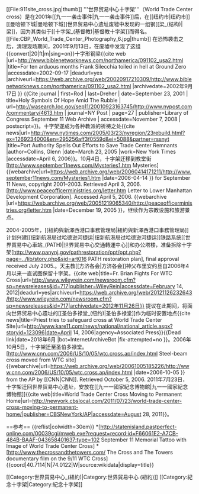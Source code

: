 [[File:911site_cross.jpg|thumb]]
'''世界贸易中心十字架'''（World Trade Center cross）是在2001年[[九一一袭击事件|九一一袭击事件]]后，在[[纽约市|纽约市]][[曼哈顿下城|曼哈顿下城]]世界贸易中心遗址废墟中发现的一组钢[[梁_(结构)|梁]]，因为其类似于[[十字架_(基督教)|基督教十字架]]而得名。[[File:CBP_World_Trade_Center_Photography_6.jpg|thumb]]
在恐怖袭击之后，清理现场期间，2001年9月13日，在废墟中发现了这组{{convert|20|ft|m|sing=on}}十字形钢梁<ref>{{cite web |url=http://www.biblenetworknews.com/northamerica/091102_usa2.html |title=For ten arduous months Frank Silecchia toiled in hell at Ground 
Zero |accessdate=2002-09-17 |deadurl=yes |archiveurl=https://web.archive.org/web/20020917210309/http://www.biblenetworknews.com/northamerica/091102_usa2.html |archivedate=2002年9月17日 }}</ref> <ref>{{Cite journal | first=Rod | last=Dreher | date=September 23, 2001 | title=Holy Symbols Of Hope Amid The Rubble | url=http://wasearch.loc.gov/sep11/20010923163745/http://www.nypost.com/commentary/4613.htm | journal=NY Post | page=27 | publisher=Library of Congress September 11 Web Archive | accessdate=November 7, 2008 | postscript=<!--None-->}}</ref>。十字架遂成为各种教派的祈祷之处<ref>{{cite news|url=http://www.nytimes.com/2005/03/23/nyregion/23rebuild.html?ex=1269234000&en=295256aff3f0559d&ei=5088&partner=rssnyt  |title=Port Authority Spells Out Efforts to Save Trade Center Remnants |author=Collins, Glenn |date=March 23, 2005 |work=New York Times |accessdate=April 6, 2006}}</ref>。10月4日，十字架迁移到教堂街<ref>[http://www.september11news.com/Mysteries1.htm Mysteries] {{webarchive|url=https://web.archive.org/web/20060414171211/http://www.september11news.com/Mysteries1.htm |date=2006-04-14 }} for September 11 News, copyright 2001–2003. Retrieved April 3, 2006.</ref><ref>[http://www.peaceofficerministries.org/letter.htm Letter to Lower Manhattan Development Corporation]. Accessed April 5, 2006. {{webarchive |url=https://web.archive.org/web/20051219065340/http://peaceofficerministries.org/letter.htm |date=December 19, 2005 }}</ref>，继续作为宗教设施和旅游景点。

2004-2005年，[[紐約與新澤西港口事務管理局|紐約與新澤西港口事務管理局]]计划兴建[[纽新航港局过哈德逊河捷运|纽新航港局过哈德逊河捷运]]铁路系统[[世界貿易中心車站_(PATH)|世界貿易中心交通轉運中心]]和办公塔楼，准备拆除十字架<ref>[http://www.panynj.gov/pathrestoration/ppt/ppt.php?page=../lib/story.php&sid=art016 PATH restoration plan], final approval received July 2005.</ref>。天主教[[方济各会|方济各会]]神父布里安约旦自2006年4月以来一直试图保留十字架。<ref>{{cite web|title=Fr. Brian Fights For WTC Cross|url=http://www.wileyrein.com/newsroom.cfm?sp=newsreleases&id=717|publisher=WileyRein|accessdate=February 14, 2012|deadurl=yes|archiveurl=https://web.archive.org/web/20121126232643/http://www.wileyrein.com/newsroom.cfm?sp=newsreleases&id=717|archivedate=2012年11月26日}}</ref> 提议在此期间，将面向世界贸易中心遗址的[[圣伯多禄堂_(纽约)|圣伯多禄堂]]作为临时安置地点<ref>{{cite news|title=Priest tries to safeguard cross at World Trade Center Site|url=http://www.kare11.com/news/national/national_article.aspx?storyid=123096|date=April 14, 2006|agency=Associated Press}}{{Dead link|date=2018年6月 |bot=InternetArchiveBot |fix-attempted=no }}</ref>。2006年10月5日，十字架迁至圣伯多禄堂。<ref>[http://www.cnn.com/2006/US/10/05/wtc.cross.ap/index.html Steel-beam cross moved from WTC site] {{webarchive|url=https://web.archive.org/web/20061005185226/http://www.cnn.com/2006/US/10/05/wtc.cross.ap/index.html |date=2006-10-05 }} from the AP by [[CNN|CNN]]. Retrieved October 5, 2006.</ref> 2011年7月23日，十字架迁回世界贸易中心遗址，安放在[[九一一國家紀念博物館|九一一國家紀念博物館]]<ref name="World Trade Center Cross Moving to Permanent Home">{{cite web|title=World Trade Center Cross Moving to Permanent Home|url=http://newyork.cbslocal.com/2011/07/23/world-trade-center-cross-moving-to-permanent-home/|publisher=CBSNewYork/AP|accessdate=August 28, 2011}}</ref>。

==参考==
{{reflist|colwidth=30em}}
*[http://statenisland.pastperfect-online.com/00039cgi/mweb.exe?request=record;id=F66061E2-A7CB-484B-BAAF-043658401637;type=102 September 11 Memorial Tattoo with Image of World Trade Center Cross]
*[http://www.thecrossandthetowers.com/ The Cross and The Towers documentary film on the 9/11 WTC Cross]
{{coord|40.7114|N|74.0122|W|source:wikidata|display=title}}

[[Category:世界貿易中心_(紐約)|Category:世界貿易中心 (紐約)]]
[[Category:紀念十字架|Category:紀念十字架]]